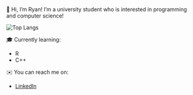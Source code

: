 👋 Hi, I’m Ryan! I’m a university student who is interested in programming and computer science!

![Top Langs](https://github-readme-stats.vercel.app/api/top-langs/?username=icyfrostbolt&langs_count=8&hide=Yacc,jupyter%20notebook)

🎓 Currently learning:

- R
- C++

✉️ You can reach me on:
- [LinkedIn](https://www.linkedin.com/in/ryanc-lowe/)
